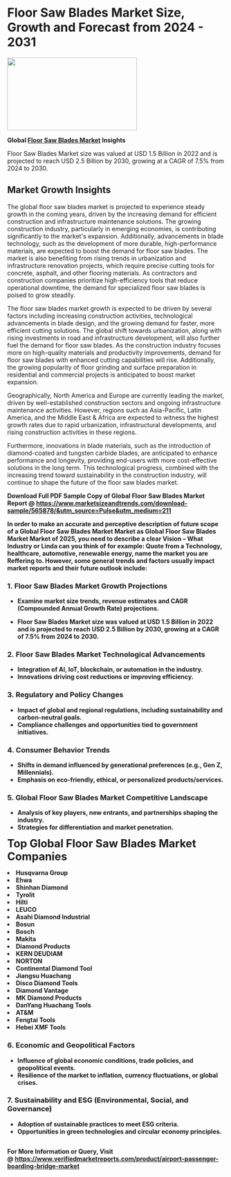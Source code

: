 <H1>Floor Saw Blades Market Size, Growth and Forecast from 2024 - 2031</H1><img class="aligncenter size-medium wp-image-584254" src="https://thirdeyenews.in/wp-content/uploads/2024/09/Global-Market-Research-300x168.jpeg" alt="" width="300" height="168" /><p><strong>Global&nbsp;<a href="https://www.marketsizeandtrends.com/download-sample/565878/&amp;utm_source=Pulse&amp;utm_medium=211">Floor Saw Blades Market</a> Insights</strong></p><p>Floor Saw Blades Market size was valued at USD 1.5 Billion in 2022 and is projected to reach USD 2.5 Billion by 2030, growing at a CAGR of 7.5% from 2024 to 2030.</p><p><h2>Market Growth Insights</h2> <p>The global floor saw blades market is projected to experience steady growth in the coming years, driven by the increasing demand for efficient construction and infrastructure maintenance solutions. The growing construction industry, particularly in emerging economies, is contributing significantly to the market's expansion. Additionally, advancements in blade technology, such as the development of more durable, high-performance materials, are expected to boost the demand for floor saw blades. The market is also benefiting from rising trends in urbanization and infrastructure renovation projects, which require precise cutting tools for concrete, asphalt, and other flooring materials. As contractors and construction companies prioritize high-efficiency tools that reduce operational downtime, the demand for specialized floor saw blades is poised to grow steadily.</p> <p><strong></strong></p> <p>The floor saw blades market growth is expected to be driven by several factors including increasing construction activities, technological advancements in blade design, and the growing demand for faster, more efficient cutting solutions. The global shift towards urbanization, along with rising investments in road and infrastructure development, will also further fuel the demand for floor saw blades. As the construction industry focuses more on high-quality materials and productivity improvements, demand for floor saw blades with enhanced cutting capabilities will rise. Additionally, the growing popularity of floor grinding and surface preparation in residential and commercial projects is anticipated to boost market expansion.</p> <p>Geographically, North America and Europe are currently leading the market, driven by well-established construction sectors and ongoing infrastructure maintenance activities. However, regions such as Asia-Pacific, Latin America, and the Middle East & Africa are expected to witness the highest growth rates due to rapid urbanization, infrastructural developments, and rising construction activities in these regions.</p> <p>Furthermore, innovations in blade materials, such as the introduction of diamond-coated and tungsten carbide blades, are anticipated to enhance performance and longevity, providing end-users with more cost-effective solutions in the long term. This technological progress, combined with the increasing trend toward sustainability in the construction industry, will continue to shape the future of the floor saw blades market.</p> <p><strong></p><p><span class=""><strong>Download Full PDF Sample Copy of Global Floor Saw Blades Market Report</strong> @ <a href="https://www.marketsizeandtrends.com/download-sample/565878/&amp;utm_source=Pulse&amp;utm_medium=211" target="_blank">https://www.marketsizeandtrends.com/download-sample/565878/&amp;utm_source=Pulse&amp;utm_medium=211</a></span></p><p>In order to make an accurate and perceptive description of future scope of a Global&nbsp;Floor Saw Blades Market Market as Global&nbsp;Floor Saw Blades Market Market of 2025, you need to describe a clear Vision &ndash; What Industry or Linda can you think of for example: Quote from a Technology, healthcare, automotive, renewable energy, name the market you are Reffering to. However, some general trends and factors usually impact market reports and their future outlook include:</p><h3>1.&nbsp;<strong>Floor Saw Blades Market Growth Projections</strong></h3><ul><li>Examine market size trends, revenue estimates and CAGR (Compounded Annual Growth Rate) projections.</li><li><p>Floor Saw Blades Market size was valued at USD 1.5 Billion in 2022 and is projected to reach USD 2.5 Billion by 2030, growing at a CAGR of 7.5% from 2024 to 2030.</p></li></ul><h3>2.&nbsp;<strong>Floor Saw Blades Market Technological Advancements</strong></h3><ul><li>Integration of AI, IoT, blockchain, or automation in the industry.</li><li>Innovations driving cost reductions or improving efficiency.</li></ul><h3>3.&nbsp;<strong>Regulatory and Policy Changes</strong></h3><ul><li>Impact of global and regional regulations, including sustainability and carbon-neutral goals.</li><li>Compliance challenges and opportunities tied to government initiatives.</li></ul><h3>4.&nbsp;<strong>Consumer Behavior Trends</strong></h3><ul><li>Shifts in demand influenced by generational preferences (e.g., Gen Z, Millennials).</li><li>Emphasis on eco-friendly, ethical, or personalized products/services.</li></ul><h3>5.&nbsp;<strong>Global Floor Saw Blades Market Competitive Landscape</strong></h3><ul><li>Analysis of key players, new entrants, and partnerships shaping the industry.</li><li>Strategies for differentiation and market penetration.</li></ul><p data-pm-slice="1 1 []"><span style="color: inherit; font-family: inherit; font-size: 25px;">Top Global Floor Saw Blades Market Companies</span></p><div class="" data-test-id=""><p><li>Husqvarna Group</li><li> Ehwa</li><li> Shinhan Diamond</li><li> Tyrolit</li><li> Hilti</li><li> LEUCO</li><li> Asahi Diamond Industrial</li><li> Bosun</li><li> Bosch</li><li> Makita</li><li> Diamond Products</li><li> KERN DEUDIAM</li><li> NORTON</li><li> Continental Diamond Tool</li><li> Jiangsu Huachang</li><li> Disco Diamond Tools</li><li> Diamond Vantage</li><li> MK Diamond Products</li><li> DanYang Huachang Tools</li><li> AT&M</li><li> Fengtai Tools</li><li> Hebei XMF Tools</li></p></div><h3>6.&nbsp;<strong>Economic and Geopolitical Factors</strong></h3><ul><li>Influence of global economic conditions, trade policies, and geopolitical events.</li><li>Resilience of the market to inflation, currency fluctuations, or global crises.</li></ul><h3>7.&nbsp;<strong>Sustainability and ESG (Environmental, Social, and Governance)</strong></h3><ul><li>Adoption of sustainable practices to meet ESG criteria.</li><li>Opportunities in green technologies and circular economy principles.</li></ul><h2><strong style="font-size: 14px;">For More Information or Query, Visit @&nbsp;</strong><a style="background-color: #ffffff; font-size: 14px;" href="https://www.marketsizeandtrends.com/report/floor-saw-blades-market/" target="_blank">https://www.verifiedmarketreports.com/product/airport-passenger-boarding-bridge-market</a></h2>
